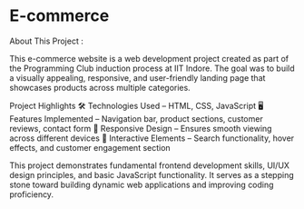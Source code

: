 # E-commerce
About This Project :

This e-commerce website is a web development project created as part of the Programming Club induction process at IIT Indore. The goal was to build a visually appealing, responsive, and user-friendly landing page that showcases products across multiple categories.

Project Highlights
🛠 Technologies Used – HTML, CSS, JavaScript
🖥 Features Implemented – Navigation bar, product sections, customer reviews, contact form
📱 Responsive Design – Ensures smooth viewing across different devices
🚀 Interactive Elements – Search functionality, hover effects, and customer engagement section

This project demonstrates fundamental frontend development skills, UI/UX design principles, and basic JavaScript functionality. It serves as a stepping stone toward building dynamic web applications and improving coding proficiency.
